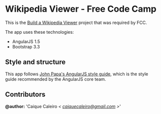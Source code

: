 # Wikipedia Viewer - Free Code Camp
This is the [Build a Wikipedia Viewer](https://www.freecodecamp.com/challenges/build-a-wikipedia-viewer)
project that was required by FCC.          

The app uses these technologies:

* AngularJS 1.5
* Bootstrap 3.3

## Style and structure

This app follows [John Papa's AngularJS style guide](https://github.com/johnpapa/angular-styleguide),
which is the style guide recommended by the AngularJS core team.

## Contributors  

**@author:** 'Caique Caleiro *< [caiquecaleiro@gmail.com](mailto:caiquecaleiro@gmail.com) >*'   
